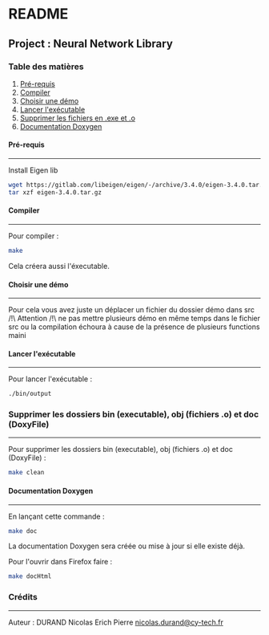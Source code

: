 # README
## Project : Neural Network Library
### Table des matières
1. [Pré-requis](#Pré-requis)
2. [Compiler](#compiler)
3. [Choisir une démo](#démo)
4. [Lancer l'exécutable](#exe)
5. [Supprimer les fichiers en .exe et .o](#suppr)
6. [Documentation Doxygen](#doxy)

#### Pré-requis
***
Install Eigen lib
```sh
wget https://gitlab.com/libeigen/eigen/-/archive/3.4.0/eigen-3.4.0.tar.gz
tar xzf eigen-3.4.0.tar.gz
```
#### Compiler
***
Pour compiler :
```sh
make
```
Cela créera aussi l'éxecutable.
#### Choisir une démo
***
Pour cela vous avez juste un déplacer un fichier du dossier démo dans src
/!\ Attention /!\ ne pas mettre plusieurs démo en même temps dans le fichier src ou la compilation échoura à cause de la présence de plusieurs functions maini

#### Lancer l'exécutable
***
Pour lancer l'exécutable :
```sh
./bin/output
```
### Supprimer les dossiers bin (executable), obj (fichiers .o) et doc (DoxyFile)
***
Pour supprimer les dossiers bin (executable), obj (fichiers .o) et doc (DoxyFile) :
```sh
make clean
```
#### Documentation Doxygen
***
En lançant cette commande :
```sh
make doc
```
La documentation Doxygen sera créée ou mise à jour si elle existe déjà.

Pour l'ouvrir dans Firefox faire :
```sh
make docHtml
```

### Crédits
***
Auteur : DURAND Nicolas Erich Pierre <nicolas.durand@cy-tech.fr>
